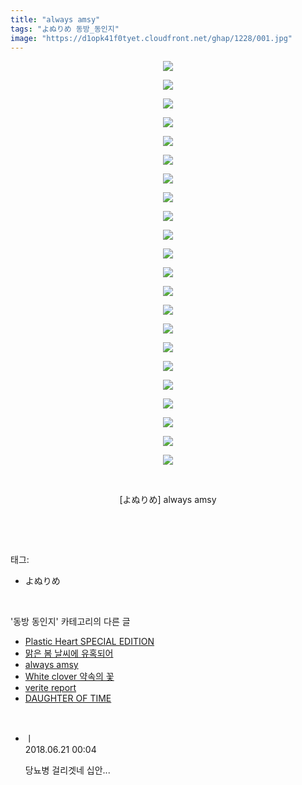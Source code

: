 ```yaml
---
title: "always amsy"
tags: "よぬりめ 동방_동인지"
image: "https://d1opk41f0tyet.cloudfront.net/ghap/1228/001.jpg"
---
```

<div class="article">
<p style="text-align: center; clear: none; float: none;"><img src="{{ site.imgserver10 }}/ghap/1228/001.jpg"/></p>
<p style="text-align: center; clear: none; float: none;"><img src="{{ site.imgserver10 }}/ghap/1228/002.jpg"/></p>
<p style="text-align: center; clear: none; float: none;"><img src="{{ site.imgserver10 }}/ghap/1228/003.jpg"/></p>
<p style="text-align: center; clear: none; float: none;"><img src="{{ site.imgserver10 }}/ghap/1228/004.jpg"/></p>
<p style="text-align: center; clear: none; float: none;"><img src="{{ site.imgserver10 }}/ghap/1228/005.jpg"/></p>
<p style="text-align: center; clear: none; float: none;"><img src="{{ site.imgserver10 }}/ghap/1228/006.jpg"/></p>
<p style="text-align: center; clear: none; float: none;"><img src="{{ site.imgserver10 }}/ghap/1228/007.jpg"/></p>
<p style="text-align: center; clear: none; float: none;"><img src="{{ site.imgserver10 }}/ghap/1228/008.jpg"/></p>
<p style="text-align: center; clear: none; float: none;"><img src="{{ site.imgserver10 }}/ghap/1228/009.jpg"/></p>
<p style="text-align: center; clear: none; float: none;"><img src="{{ site.imgserver10 }}/ghap/1228/010.jpg"/></p>
<p style="text-align: center; clear: none; float: none;"><img src="{{ site.imgserver10 }}/ghap/1228/011.jpg"/></p>
<p style="text-align: center; clear: none; float: none;"><img src="{{ site.imgserver10 }}/ghap/1228/012.jpg"/></p>
<p style="text-align: center; clear: none; float: none;"><img src="{{ site.imgserver10 }}/ghap/1228/013.jpg"/></p>
<p style="text-align: center; clear: none; float: none;"><img src="{{ site.imgserver10 }}/ghap/1228/014.jpg"/></p>
<p style="text-align: center; clear: none; float: none;"><img src="{{ site.imgserver10 }}/ghap/1228/015.jpg"/></p>
<p style="text-align: center; clear: none; float: none;"><img src="{{ site.imgserver10 }}/ghap/1228/016.jpg"/></p>
<p style="text-align: center; clear: none; float: none;"><img src="{{ site.imgserver10 }}/ghap/1228/017.jpg"/></p>
<p style="text-align: center; clear: none; float: none;"><img src="{{ site.imgserver10 }}/ghap/1228/018.jpg"/></p>
<p style="text-align: center; clear: none; float: none;"><img src="{{ site.imgserver10 }}/ghap/1228/019.jpg"/></p>
<p style="text-align: center; clear: none; float: none;"><img src="{{ site.imgserver10 }}/ghap/1228/020.jpg"/></p>
<p style="text-align: center; clear: none; float: none;"><img src="{{ site.imgserver10 }}/ghap/1228/021.jpg"/></p>
<p style="text-align: center; clear: none; float: none;"><img src="{{ site.imgserver10 }}/ghap/1228/022.jpg"/></p>
<p style="text-align: center; clear: none; float: none;"><br/></p>
<p style="text-align: center; clear: none; float: none;">[よぬりめ] always amsy</p>
<p><br/></p>
</div><br/>
<div class="tagTrail">
<p>태그: </p>
<ul>
<li>よぬりめ</li>
</ul>
</div><br/>
<div class="another">
<p>'동방 동인지' 카테고리의 다른 글</p>
<ul>
<li><a href="/ghap_1230">Plastic Heart SPECIAL EDITION</a></li>
<li><a href="/ghap_1229">맑은 봄 날씨에 유혹되어</a></li>
<li><a href="/ghap_1228">always amsy</a></li>
<li><a href="/ghap_1227">White clover 약속의 꽃</a></li>
<li><a href="/ghap_1225">verite report</a></li>
<li><a href="/ghap_1224">DAUGHTER OF TIME</a></li>
</ul>
</div><br/>
<div class="cb_module cb_fluid">
<div class="cb_wrt cb_profile">
<div class="comment">
<ul>
<li class="cb_thumb_off" id="comment15273480">
<div class="cb_comment_area">
<div class="cb_info_area">
<div class="cb_section">
<span class="cb_nick_name">ㅣ</span>
</div>
<div class="cb_section">
<span class="cb_date">2018.06.21 00:04 </span>
</div>
</div>
<div class="cb_dsc_comment">
<p class="cb_dsc">
											당뇨병 걸리겟네 십안...
										</p>
</div>
</div></li>
</ul>
</div>
</div><!-- commentList close -->
</div><br/>
